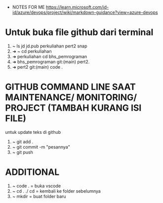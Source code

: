 * NOTES FOR ME
https://learn.microsoft.com/id-id/azure/devops/project/wiki/markdown-guidance?view=azure-devops

# Untuk buka file github dari terminal
1. ~ ls
jd  jd.pub  perkuliahan  pert2  snap
2. ➜  ~ cd perkuliahan
3. ➜  perkuliahan cd bhs_pemrograman
4. ➜  bhs_pemrograman git:(main) pert2.
5. ➜  pert2 git:(main) code .

# GITHUB COMMAND LINE SAAT MAINTENANCE/ MONITORING/ PROJECT (TAMBAH KURANG ISI FILE)
untuk update teks di github
1. ~ git add .
2. ~ git commit -m "pesannya"
3. ~ git push


# ADDITIONAL
1. ~ code . = buka vscode
2. ~ cd . ./ cd = kembali ke folder sebelumnya
3. ~ mkdir = buat folder baru